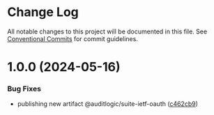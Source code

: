 # Change Log

All notable changes to this project will be documented in this file.
See [Conventional Commits](https://conventionalcommits.org) for commit guidelines.

# 1.0.0 (2024-05-16)


### Bug Fixes

* publishing new artifact @auditlogic/suite-ietf-oauth ([c462cb9](https://github.com/auditlogic/suite/commit/c462cb947a8036589e6821be298d47ed2ea75c7d))
